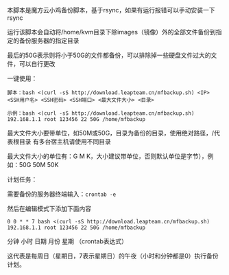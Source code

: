 
本脚本是魔方云小鸡备份脚本，基于rsync，如果有运行报错可以手动安装一下rsync

运行该脚本会自动将/home/kvm目录下除images（镜像）外的全部文件备份到指定的备份服务器的指定目录

最后的50G表示则将小于50G的文件都备份，可以排除掉一些硬盘文件过大的文件，可以自行更改

一键使用：

`脚本：bash <(curl -sS http://download.leapteam.cn/mfbackup.sh) <IP> <SSH用户名> <SSH密码> <SSH端口> <最大文件大小> <目录>`

`示例：bash <(curl -sS http://download.leapteam.cn/mfbackup.sh) 192.168.1.1 root 123456 22 50G /home/mfbackup`

最大文件大小要带单位，如50M或50G，目录为备份的目录，使用绝对路径，/代表根目录 有多台宿主机请使用不同目录

最大文件大小的单位有：G M K，大小建议带单位，否则默认单位是字节），例如：50G 50M 50K

计划任务：

需要备份的服务器终端输入：`crontab -e`

然后在编辑模式下添加下面内容

`0 0 * * 7 bash <(curl -sS http://download.leapteam.cn/mfbackup.sh) 192.168.1.1 root 123456 22 50G /home/mfbackup`

分钟 小时 日期 月份 星期 （crontab表达式）

这代表是每周日（星期日，7表示星期日）的午夜（小时和分钟都是0）执行备份计划。